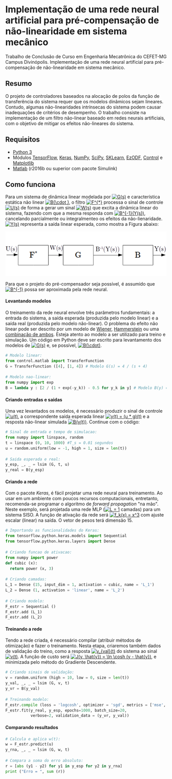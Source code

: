 # Implementação de uma rede neural artificial para pré-compensação de não-linearidade em sistema mecânico
Trabalho de Conclusão de Curso em Engenharia Mecatrônica do CEFET-MG Campus Divinópolis. Implementação de uma rede neural artificial para pré-compensação de não-linearidade em sistema mecânico.

## Resumo
O projeto de controladores baseados na alocação de polos da função de transferência do sistema requer que os modelos dinâmicos sejam lineares. Contudo, algumas não-linearidades intrínsecas do sistema podem causar inadequações de critérios de desempenho. O trabalho consiste na implementação de um filtro não-linear baseado em redes neurais artificiais, com o objetivo de mitigar os efeitos não-lineares do sistema.  

## Requisitos
- [Python 3](https://www.python.org/downloads/) 
- Módulos [TensorFlow](https://www.tensorflow.org/install), [Keras](https://keras.io/#installation), [NumPy](https://docs.scipy.org/doc/numpy-1.15.0/user/install.html), [SciPy](https://www.scipy.org/install.html), [SKLearn](https://scikit-learn.org/stable/install.html), [EzODF](https://pypi.org/project/ezodf/), [Control](https://python-control.readthedocs.io/en/0.8.0/intro.html#installation) e [Matplotlib](https://matplotlib.org/3.1.0/users/installing.html) 
- [Matlab](https://www.mathworks.com/downloads/) (r2016b ou superior com pacote Simulink)

## Como funciona
Para um sistema de dinâmica linear modelada por <a href="https://www.codecogs.com/eqnedit.php?latex=G(s)" target="_blank"><img src="https://latex.codecogs.com/gif.latex?G(s)" title="G(s)" /></a> e característica estática não linear <a href="https://www.codecogs.com/eqnedit.php?latex=B(\cdot&space;)" target="_blank"><img src="https://latex.codecogs.com/gif.latex?B(\cdot&space;)" title="B(\cdot )" /></a>, o filtro <a href="https://www.codecogs.com/eqnedit.php?latex=F^{*}" target="_blank"><img src="https://latex.codecogs.com/gif.latex?F^{*}" title="F^{*}" /></a> processa o sinal de controle <a href="https://www.codecogs.com/eqnedit.php?latex=U(s)" target="_blank"><img src="https://latex.codecogs.com/gif.latex?U(s)" title="U(s)" /></a> de forma a gerar um sinal <a href="https://www.codecogs.com/eqnedit.php?latex=W(s)" target="_blank"><img src="https://latex.codecogs.com/gif.latex?W(s)" title="W(s)" /></a> que excita a dinâmica linear do sistema, fazendo com que a mesma responda com <a href="https://www.codecogs.com/eqnedit.php?latex=B^{-1}(Y(s))" target="_blank"><img src="https://latex.codecogs.com/gif.latex?B^{-1}(Y(s))" title="B^{-1}(Y(s))" /></a>, cancelando parcialmente ou integralmenteo os efeitos da não-lienaridade. <a href="https://www.codecogs.com/eqnedit.php?latex=Y(s)" target="_blank"><img src="https://latex.codecogs.com/gif.latex?Y(s)" title="Y(s)" /></a> representa a saída linear esperada, como mostra a Figura abaixo:

![Diagrama de blocos do ramo direto do sistema](ufgby.png)

Para que o projeto do pré-compensador seja possível, é assumido que <a href="https://www.codecogs.com/eqnedit.php?latex=B^{-1}" target="_blank"><img src="https://latex.codecogs.com/gif.latex?B^{-1}" title="B^{-1}" /></a> possa ser aproximada pela rede neural.

#### Levantando modelos
O treinamento da rede neural envolve três parâmetros fundamentais: a entrada do sistema, a saída esperada (produzida pelo modelo linear) e a saída real (produzida pelo modelo não-linear). O problema do efeito não linear pode ser descrito por um modelo de [Wiener](https://www.it.uu.se/katalog/tw/research/WienerIdentification), [Hammerstein](https://www.researchgate.net/figure/Hammerstein-and-Wiener-models-Fuzzy-System-Fuzzy-Systems-or-knowledge-based-systems-are-a_fig2_221787506) ou uma [combinação de ambos](https://www.mathworks.com/help/ident/ug/what-are-hammerstein-wiener-models.html). Esteja atento ao modelo a ser utilizado para treino e simulação. Um código em Python deve ser escrito para levantamento dos modelos de <a href="https://www.codecogs.com/eqnedit.php?latex=G(s)" target="_blank"><img src="https://latex.codecogs.com/gif.latex?G(s)" title="G(s)" /></a> e, se possível, <a href="https://www.codecogs.com/eqnedit.php?latex=B(\cdot)" target="_blank"><img src="https://latex.codecogs.com/gif.latex?B(\cdot)" title="B(\cdot)" /></a>.

```python
# Modelo linear:
from control.matlab import TransferFunction
G = TransferFunction ([4], [1, 4]) # Modelo G(s) = 4 / (s + 4)

# Modelo nao-linear:
from numpy import exp
B = lambda y : [2 / (1 + exp(-y_k)) - 0.5 for y_k in y] # Modelo B(y) = 2 / (1 + e^{-y}) - 0.5
```
#### Criando entradas e saidas
Uma vez levantados os modelos, é necessário produzir o sinal de controle <a href="https://www.codecogs.com/eqnedit.php?latex=u(t)" target="_blank"><img src="https://latex.codecogs.com/gif.latex?u(t)" title="u(t)" /></a>, a correspondente saída esperada linear <a href="https://www.codecogs.com/eqnedit.php?latex=y(t)&space;=&space;(u&space;*&space;g)(t)" target="_blank"><img src="https://latex.codecogs.com/gif.latex?y(t)&space;=&space;(u&space;*&space;g)(t)" title="y(t) = (u * g)(t)" /></a> e a resposta não-linear simulada <a href="https://www.codecogs.com/eqnedit.php?latex=B(y(t))" target="_blank"><img src="https://latex.codecogs.com/gif.latex?B(y(t))" title="B(y(t))" /></a>. Continue com o código:

```python
# Sinal de entrada e tempo de simulacao:
from numpy import linspace, random
t = linspace (0, 10, 1000) #T_s = 0.01 segundos
u = random.uniform(low = -1, high = 1, size = len(t))

# Saida esperada e real:
y_esp, _, _ = lsim (G, t, u)
y_real = B(y_esp)
 ``` 
 #### Criando a rede
 Com o pacote _Keras_, é fácil projetar uma rede neural para treinamento. Ao usar em um ambiente com poucos recursos computacionais, entretanto, recomenda-se programar o algoritmo de _forward propagation_ "na mão". Neste exemplo, será projetada uma rede MLP (<a href="https://www.codecogs.com/eqnedit.php?latex=L&space;=&space;1" target="_blank"><img src="https://latex.codecogs.com/gif.latex?L&space;=&space;1" title="L = 1" /></a> camadas) para um sistema SISO. A função de ativação da rede será <a href="https://www.codecogs.com/eqnedit.php?latex=f_k(x)&space;=&space;x^3" target="_blank"><img src="https://latex.codecogs.com/gif.latex?f_k(x)&space;=&space;x^3" title="f_k(x) = x^3" /></a> com ajuste escalar (linear) na saída. O vetor de pesos terá dimensão 15.
 ```python
# Importando as funcionalidades do Keras:
from tensorflow.python.keras.models import Sequential
from tensorflow.python.keras.layers import Dense 

# Criando funcao de ativacao:
from numpy import power
def cubic (x):
   return power (x, 3)

# Criando camadas:
L_1 = Dense (15, input_dim = 1, activation = cubic, name = 'L_1')
L_2 = Dense (1, activation = 'linear', name = 'L_2')

# Criando modelo:
F_estr = Sequential ()
F_estr.add (L_1)
F_estr.add (L_2)
```

#### Treinando a rede
Tendo a rede criada, é necessário compilar (atribuir métodos de otimização) e fazer o treinamento. Nesta etapa, criaremos também dados de validação do treino, como a resposta <a href="https://www.codecogs.com/eqnedit.php?latex=y_{val}(t)" target="_blank"><img src="https://latex.codecogs.com/gif.latex?y_{val}(t)" title="y_{val}(t)" /></a> do sistema ao sinal <a href="https://www.codecogs.com/eqnedit.php?latex=v(t)" target="_blank"><img src="https://latex.codecogs.com/gif.latex?v(t)" title="v(t)" /></a>. A função de custo será <a href="https://www.codecogs.com/eqnedit.php?latex=J(y,&space;\hat{y})&space;=&space;\ln&space;\cosh&space;(y&space;-&space;\hat{y})" target="_blank"><img src="https://latex.codecogs.com/gif.latex?J(y,&space;\hat{y})&space;=&space;\ln&space;\cosh&space;(y&space;-&space;\hat{y})" title="J(y, \hat{y}) = \ln \cosh (y - \hat{y})" /></a>, e minimizada pelo método do Gradiente Descendente.
```python
# Criando sinais de validação:
v = random.uniform (high = 10, low = 0, size = len(t))
y_val, _, _ = lsim (G, v, t)
y_vr = B(y_val)

# Treinando modelo:
F_estr.compile (loss = 'logcosh', optimizer = 'sgd', metrics = ['mse', 'mae'])
F_estr.fit(y_real, y_esp, epochs=1000, batch_size=20,
           verbose=2, validation_data = (y_vr, y_val))
```

#### Comparando resultados

```python
# Calcula e aplica w(t):
w = F_estr.predict(u)
y_rna, _, _ = lsim (G, w, t)

# Compara a soma do erro absoluto:
r = [abs (y1 - y2) for y1 in y_esp for y2 in y_rna]
print ("Erro = ", sum (r))
```
